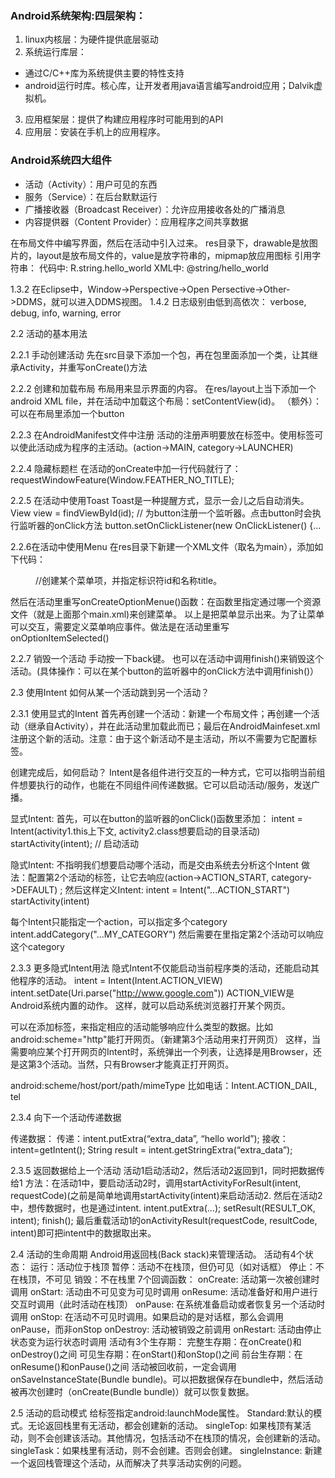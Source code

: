 ### Android系统架构:四层架构：
1.  linux内核层：为硬件提供底层驱动
2. 系统运行库层：
 * 通过C/C++库为系统提供主要的特性支持
 * android运行时库。核心库，让开发者用java语言编写android应用；Dalvik虚拟机。
3. 应用框架层：提供了构建应用程序时可能用到的API
4. 应用层：安装在手机上的应用程序。

### Android系统四大组件

* 活动（Activity）：用户可见的东西
* 服务（Service）：在后台默默运行
* 广播接收器（Broadcast Receiver）：允许应用接收各处的广播消息
* 内容提供器（Content Provider）：应用程序之间共享数据

在布局文件中编写界面，然后在活动中引入过来。
res目录下，drawable是放图片的，layout是放布局文件的，value是放字符串的，mipmap放应用图标
引用字符串：
代码中: R.string.hello_world
XML中: @string/hello_world


1.3.2
在Eclipse中，Window->Perspective->Open Persective->Other->DDMS，就可以进入DDMS视图。
1.4.2
日志级别由低到高依次：
verbose, debug, info, warning, error

2.2 活动的基本用法

2.2.1 手动创建活动
先在src目录下添加一个包，再在包里面添加一个类，让其继承Activity，并重写onCreate()方法

2.2.2 创建和加载布局
布局用来显示界面的内容。
在res/layout上当下添加一个android XML file，并在活动中加载这个布局：setContentView(id)。
（额外）：可以在布局里添加一个button

2.2.3 在AndroidManifest文件中注册
活动的注册声明要放在<application>标签中。使用<intent-filter>标签可以使此活动成为程序的主活动。(action->MAIN, category->LAUNCHER)

2.2.4 隐藏标题栏
在活动的onCreate中加一行代码就行了：requestWindowFeature(Window.FEATHER_NO_TITLE);

2.2.5 在活动中使用Toast
Toast是一种提醒方式，显示一会儿之后自动消失。
View  view = findViewById(id);
// 为button注册一个监听器。点击button时会执行监听器的onClick方法
button.setOnClickListener(new OnClickListener() {...

2.2.6在活动中使用Menu
在res目录下新建一个XML文件（取名为main），添加如下代码：
<menu ...>
<item ... /> //创建某个菜单项，并指定标识符id和名称title。
</menu>
然后在活动里重写onCreateOptionMenue()函数：在函数里指定通过哪一个资源文件（就是上面那个main.xml)来创建菜单。
以上是把菜单显示出来。为了让菜单可以交互，需要定义菜单响应事件。做法是在活动里重写onOptionItemSelected()

2.2.7 销毁一个活动
手动按一下back键。
也可以在活动中调用finish()来销毁这个活动。(具体操作：可以在某个button的监听器中的onClick方法中调用finish()）

2.3 使用Intent
如何从某一个活动跳到另一个活动？

2.3.1 使用显式的Intent
首先再创建一个活动：新建一个布局文件；再创建一个活动（继承自Activity），并在此活动里加载此而已；最后在AndroidMainfeset.xml注册这个新的活动。注意：由于这个新活动不是主活动，所以不需要为它配置<intent-filter>标签。

创建完成后，如何启动？
Intent是各组件进行交互的一种方式，它可以指明当前组件想要执行的动作，也能在不同组件间传递数据。它可以启动活动/服务，发送广播。

显式Intent:
首先，可以在button的监听器的onClick()函数里添加：
intent = Intent(activity1.this上下文, activity2.class想要启动的目录活动)
startActivity(intent); // 启动活动

隐式Intent:
不指明我们想要启动哪个活动，而是交由系统去分析这个Intent
做法：配置第2个活动的<intent-filter>标签，让它去响应(action->ACTION_START, category->DEFAULT) ; 然后这样定义Intent:
intent = Intent("...ACTION_START")
startActivity(intent)

每个Intent只能指定一个action，可以指定多个category
intent.addCategory("...MY_CATEGORY")
然后需要在<intent-filter>里指定第2个活动可以响应这个category

2.3.3 更多隐式Intent用法
隐式Intent不仅能启动当前程序类的活动，还能启动其他程序的活动。
intent = Intent(Intent.ACTION_VIEW)
intent.setDate(Uri.parse("http://www.google.com"))
ACTION_VIEW是Android系统内置的动作。
这样，就可以启动系统浏览器打开某个网页。

可以在<intent-filter>添加<data>标签，来指定相应的活动能够响应什么类型的数据。比如android:scheme="http"能打开网页。（新建第3个活动用来打开网页）
这样，当需要响应某个打开网页的Intent时，系统弹出一个列表，让选择是用Browser，还是这第3个活动。当然，只有Browser才能真正打开网页。

android:scheme/host/port/path/mimeType
比如电话：Intent.ACTION_DAIL, tel

2.3.4 向下一个活动传递数据

传递数据：
传递：intent.putExtra(“extra_data”, “hello world”);
接收：intent=getIntent();
String result = intent.getStringExtra(“extra_data”);

2.3.5 返回数据给上一个活动
活动1启动活动2，然后活动2返回到1，同时把数据传给1
方法：在活动1中，要启动活动2时，调用startActivityForResult(intent, requestCode)(之前是简单地调用startActivity(intent)来启动活动2.
然后在活动2中，想传数据时，也是通过intent. intent.putExtra(...); setResult(RESULT_OK, intent); finish();
最后重载活动1的onActivityResult(requestCode, resultCode, intent)即可把intent中的数据取出来。

2.4 活动的生命周期
Android用返回栈(Back stack)来管理活动。
活动有4个状态：
运行：活动位于栈顶
暂停：活动不在栈顶，但仍可见（如对话框）
停止：不在栈顶，不可见
销毁：不在栈里
7个回调函数：
onCreate: 活动第一次被创建时调用
onStart: 活动由不可见变为可见时调用
onResume: 活动准备好和用户进行交互时调用（此时活动在栈顶）
onPause: 在系统准备启动或者恢复另一个活动时调用
onStop: 在活动不可见时调用。如果启动的是对话框，那么会调用onPause，而非onStop
onDestroy: 活动被销毁之前调用
onRestart: 活动由停止状态变为运行状态时调用
活动有3个生存期：
完整生存期：在onCreate()和onDestroy()之间
可见生存期：在onStart()和onStop()之间
前台生存期：在onResume()和onPause()之间
活动被回收前，一定会调用onSaveInstanceState(Bundle bundle)。可以把数据保存在bundle中，然后活动被再次创建时（onCreate(Bundle bundle)）就可以恢复数据。

2.5 活动的启动模式
给<activity>标签指定android:launchMode属性。
Standard:默认的模式。无论返回栈里有无活动，都会创建新的活动。
singleTop: 如果栈顶有某活动，则不会创建该活动。其他情况，包括活动不在栈顶的情况，会创建新的活动。
singleTask：如果栈里有活动，则不会创建。否则会创建。
singleInstance: 新建一个返回栈管理这个活动，从而解决了共享活动实例的问题。




